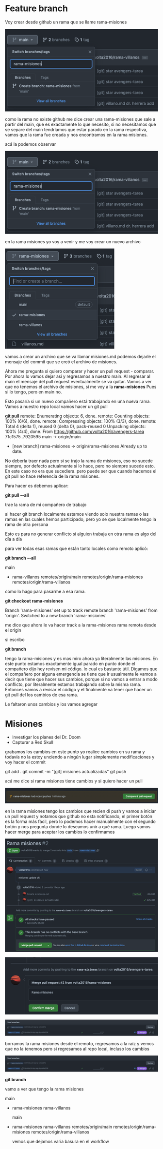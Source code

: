 # Feature branch

Voy crear desde github un rama que se llame rama-misiones

![crear-rama-desde-main](/images/crear-rama-desde-main.png)

como la rama no existe github me dice crear una rama-misiones que sale a partir del main, que es exactamente lo que necesito, si no necesitamos que se separe del main tendríamos que estar parado en la rama respectiva, vamos que la rama fue creada y nos encontramos en la rama misiones.

acá la podemos observar

![crear-rama-desde-main](/images/crear-rama-desde-main.png)

en la rama misiones yo voy a venir y me voy crear un nuevo archivo

![rama-misiones](/images/rama-misiones.png)

vamos a crear un archivo que se va llamar misiones.md
podemos dejarle el mensaje del commit que se creó el archivo de misiones.

Ahora me pregunta si quiero comparar y hacer un pull request - comparar. Por ahora lo vamos dejar así y regresamos a nuestro main.
Al regresar al main el mensaje del pull request eventualmente se va quitar. Vamos a ver que no tenemos el archivo de misiones, si me voy a la **rama-misiones** Pues si lo tengo, pero en main no.

Esto pasaría si un nuevo compañero está trabajando en una nueva rama. Vamos a nuestro repo local vamos hacer un git pull

**git pull**
remote: Enumerating objects: 6, done.
remote: Counting objects: 100% (6/6), done.
remote: Compressing objects: 100% (3/3), done.
remote: Total 4 (delta 1), reused 0 (delta 0), pack-reused 0
Unpacking objects: 100% (4/4), done.
From https://github.com/volta2016/avengers-tarea
71c1575..7920595 main -> origin/main

- [new branch] rama-misiones -> origin/rama-misiones
  Already up to date.

No debería traer nada pero si se trajo la rama de misiones, eso no sucede siempre, por defecto actualmente si lo hace, pero no siempre sucede esto. En este caso no era que sucediera. pero puede ser que cuando hacemos el git pull no hace referencia de la rama misiones.

Para hacer es debemos aplicar:

**git pull --all**

trae la rama de mi compañero de trabajo

al hacer git branch localmente estamos viendo solo nuestra ramas o las ramas en las cuales hemos participado, pero yo se que localmente tengo la rama de otra persona

Esto es para no generar conflicto si alguien trabaja en otra rama es algo del día a día

para ver todas esas ramas que están tanto locales como remoto
aplicó:

**git branch --all**

main

- rama-villanos
  remotes/origin/main
  remotes/origin/rama-misiones
  remotes/origin/rama-villanos

como lo hago para pasarme a esa rama.

**git checkout rama-misiones**

Branch 'rama-misiones' set up to track remote branch 'rama-misiones' from 'origin'.
Switched to a new branch 'rama-misiones'

me dice que ahora le va hacer track a la rama-misiones rama remota desde el origin

si escribo

**git branch**

tengo la rama-misiones y es mas miro ahora ya literalmente las misiones. En este punto estamos exactamente igual parado en punto donde el compañero dijo hey revisen mi código. lo cual es bastante útil. Digamos que el compañero por alguna emergencia se tiene que ir usualmente le vamos a decir que tiene que hacer sus cambios, porque si no vamos a entrar a modo conflicto, por literalmente estamos trabajando sobre la misma rama. Entonces vamos a revisar el código y el finalmente va tener que hacer un git pull del los cambios de esa rama.

Le faltaron unos cambios y los vamos agregar

# Misiones

- Investigar los planes del Dr. Doom
- Capturar a Red Skull

grabamos los cambios en este punto yo realice cambios en su rama y todavía no la estoy unciendo a ningún lugar simplemente modificaciones y voy hacer el commit

git add .
git commit -m "[git] misiones actualizadas"
git push

acá me dice si rama misiones tiene cambios y si quiero hacer un pull

![pull-misiones](/images/pull-misiones.png)

en la rama misiones tengo los cambios que recien di push
y vamos a iniciar un pull request y notamos que github no esta notificando, el primer botón es la forma más fácil, pero lo podemos hacer manualmente con el segundo botón y nos pregunta donde lo deseamos unir a qué rama. Luego vamos hacer merge para aceptar los cambios lo confirmamos

![all-checks](/images/all-checks.png)

![all-checks](/images/confirm-merge.png)

![delete-rama-misiones](/images/delete-rama-misiones.png)

borramos la rama misiones desde el remoto, regresamos a la raíz y vemos que no la tenemos pero si regresamos al repo local, incluso los cambios

![delete-rama-misiones](/images/delete-rama-misiones.png)

**git branch**

vamo a ver que tengo la rama misiones

main

- rama-misiones
  rama-villanos

  main

- rama-misiones
  rama-villanos
  remotes/origin/main
  remotes/origin/rama-misiones
  remotes/origin/rama-villanos

  vemos que dejamos varia basura en el workflow
